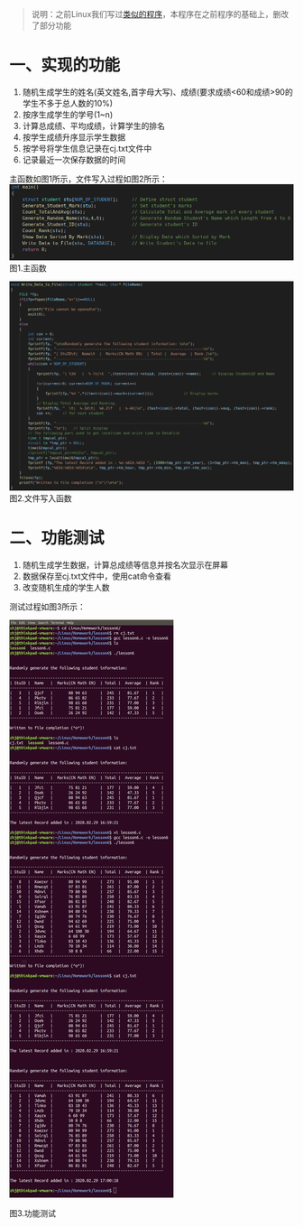 > 说明：之前Linux我们写过[类似的程序](https://github.com/ZHJ0125/Linux_Class/tree/master/lesson10)，本程序在之前程序的基础上，删改了部分功能

# 一、实现的功能

1. 随机生成学生的姓名(英文姓名,首字母大写)、成绩(要求成绩<60和成绩>90的学生不多于总人数的10%)
2. 按序生成学生的学号(1~n)
3. 计算总成绩、平均成绩，计算学生的排名
4. 按学生成绩升序显示学生数据
5. 按学号将学生信息记录在cj.txt文件中
6. 记录最近一次保存数据的时间

主函数如图1所示，文件写入过程如图2所示：
![lesson6_show1](../../Image/from_oss/lesson6_show1.png)
图1.主函数

![lesson6_show2](../../Image/from_oss/lesson6_show2.png)
图2.文件写入函数

# 二、功能测试

1. 随机生成学生数据，计算总成绩等信息并按名次显示在屏幕
2. 数据保存至cj.txt文件中，使用cat命令查看
3. 改变随机生成的学生人数

测试过程如图3所示：

![lesson6_test](../../Image/from_oss/lesson6_test.jpg)

图3.功能测试
